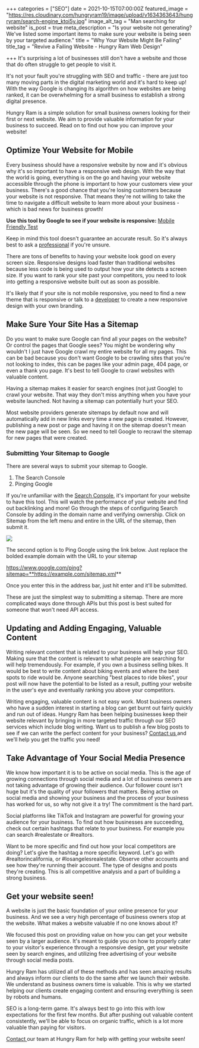 +++
categories = ["SEO"]
date = 2021-10-15T07:00:00Z
featured_image = "https://res.cloudinary.com/hungryram19/image/upload/v1634363643/hungryram/search-engine_ktoi5y.jpg"
image_alt_tag = "Man searching for website"
is_post = true
meta_description = "Is your website not generating? We've listed some important items to make sure your website is being seen by your targeted audience."
title = "Why Your Website Might Be Failing"
title_tag = "Revive a Failing Website - Hungry Ram Web Design"

+++
It's surprising a lot of businesses still don't have a website and those that do often struggle to get people to visit it.

It's not your fault you're struggling with SEO and traffic - there are just too many moving parts in the digital marketing world and it's hard to keep up! With the way Google is changing its algorithm on how websites are being ranked, it can be overwhelming for a small business to establish a strong digital presence.

Hungry Ram is a simple solution for small business owners looking for their first or next website. We aim to provide valuable information for your business to succeed. Read on to find out how you can improve your website!

## Optimize Your Website for Mobile

Every business should have a responsive website by now and it's obvious why it's so important to have a responsive web design. With the way that the world is going, everything is on the go and having your website accessible through the phone is important to how your customers view your business. There's a good chance that you're losing customers because your website is not responsive. That means they're not willing to take the time to navigate a difficult website to learn more about your business - which is bad news for business growth!

**Use this tool by Google to see if your website is responsive:** [Mobile Friendly Test](https://search.google.com/test/mobile-friendly)

Keep in mind this tool doesn't guarantee an accurate result. So it's always best to ask a [professional](/contact) if you're unsure.

There are tons of benefits to having your website look good on every screen size. Responsive designs load faster than traditional websites because less code is being used to output how your site detects a screen size. If you want to rank your site past your competitors, you need to look into getting a responsive website built out as soon as possible.

It's likely that if your site is not mobile responsive, you need to find a new theme that is responsive or talk to a [developer](/contact) to create a new responsive design with your own branding.

## Make Sure Your Site Has a Sitemap

Do you want to make sure Google can find all your pages on the website? Or control the pages that Google sees? You might be wondering why wouldn't I just have Google crawl my entire website for all my pages. This can be bad because you don't want Google to be crawling sites that you're not looking to index, this can be pages like your admin page, 404 page, or even a thank you page. It's best to tell Google to crawl websites with valuable content.

Having a sitemap makes it easier for search engines (not just Google) to crawl your website. That way they don't miss anything when you have your website launched. Not having a sitemap can potentially hurt your SEO.

Most website providers generate sitemaps by default now and will automatically add in new links every time a new page is created. However, publishing a new post or page and having it on the sitemap doesn't mean the new page will be seen. So we need to tell Google to recrawl the sitemap for new pages that were created.

### Submitting Your Sitemap to Google

There are several ways to submit your sitemap to Google.

1. The Search Console
2. Pinging Google

If you're unfamiliar with the [Search Console](https://search.google.com/search-console/about), it's important for your website to have this tool. This will watch the performance of your website and find out backlinking and more! Go through the steps of configuring Search Console by adding in the domain name and verifying ownership. Click on Sitemap from the left menu and entire in the URL of the sitemap, then submit it.

![](https://res.cloudinary.com/hungryram19/image/upload/v1634361697/hungryram/google_search_console_sitemap_ujwgkz.jpg)

The second option is to Ping Google using the link below. Just replace the bolded example domain with the URL to your sitemap

https://www.google.com/ping?sitemap=**https://example.com/sitemap.xml**

Once you enter this in the address bar, just hit enter and it'll be submitted.

These are just the simplest way to submitting a sitemap. There are more complicated ways done through APIs but this post is best suited for someone that won't need API access.

## Updating and Adding Engaging, Valuable Content

Writing relevant content that is related to your business will help your SEO. Making sure that the content is relevant to what people are searching for will help tremendously. For example, if you own a business selling bikes. It would be best to write content about biking events and where the best spots to ride would be. Anyone searching "best places to ride bikes", your post will now have the potential to be listed as a result, putting your website in the user's eye and eventually ranking you above your competitors.

Writing engaging, valuable content is not easy work. Most business owners who have a sudden interest in starting a blog can get burnt out fairly quickly and run out of ideas. Hungry Ram has been helping businesses keep their website relevant by bringing in more targeted traffic through our SEO services which include blog writing. Want us to publish a few blog posts to see if we can write the perfect content for your business? [Contact us ]()and we'll help you get the traffic you need!

## Take Advantage of Your Social Media Presence

We know how important it is to be active on social media. This is the age of growing connections through social media and a lot of business owners are not taking advantage of growing their audience. Our follower count isn't huge but it's the quality of your followers that matters. Being active on social media and showing your business and the process of your business has worked for us, so why not give it a try! The commitment is the hard part.

Social platforms like TikTok and Instagram are powerful for growing your audience for your business. To find out how businesses are succeeding, check out certain hashtags that relate to your business. For example you can search #realestate or #realtors.

Want to be more specific and find out how your local competitors are doing? Let's give the hashtag a more specific keyword. Let's go with #realtorincalifornia, or #losangelesrealestate. Observe other accounts and see how they're running their account. The type of designs and posts they're creating. This is all competitive analysis and a part of building a strong business.

## Get your website seen!

A website is just the basic foundation of your online presence for your business. And we see a very high percentage of business owners stop at the website. What makes a website valuable if no one knows about it?

We focused this post on providing value on how you can get your website seen by a larger audience. It's meant to guide you on how to properly cater to your visitor's experience through a responsive design, get your website seen by search engines, and utilizing free advertising of your website through social media posts.

Hungry Ram has utilized all of these methods and has seen amazing results and always inform our clients to do the same after we launch their website. We understand as business owners time is valuable. This is why we started helping our clients create engaging content and ensuring everything is seen by robots and humans.

SEO is a long-term game. It's always best to go into this with low expectations for the first few months. But after pushing out valuable content consistently, we'll be able to focus on organic traffic, which is a lot more valuable than paying for visitors.

[Contact ](/contact)our team at Hungry Ram for help with getting your website seen!